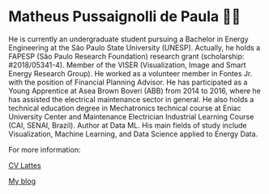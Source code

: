 <!--
**mathpaula/mathpaula** is a ✨ _special_ ✨ repository because its `README.md` (this file) appears on your GitHub profile.

Here are some ideas to get you started:

- 🔭 I’m currently working on ...
- 🌱 I’m currently learning ...
- 👯 I’m looking to collaborate on ...
- 🤔 I’m looking for help with ...
- 💬 Ask me about ...
- 📫 How to reach me: ...
- 😄 Pronouns: ...
- ⚡ Fun fact: ...
-->


# Matheus Pussaignolli de Paula :man_technologist:

He is currently an undergraduate student pursuing a Bachelor in Energy Engineering at the São Paulo State University (UNESP). Actually, he holds a FAPESP (São Paulo Research Foundation) research grant (scholarship: #2018/05341-4). Member of the VISER (Visualization, Image and Smart Energy Research Group). He worked as a volunteer member in Fontes Jr. with the position of Financial Planning Advisor. He has participated as a Young Apprentice at Asea Brown Boveri (ABB) from 2014 to 2016, where he has assisted the electrical maintenance sector in general. He also holds a technical education degree in Mechatronics technical course at Eniac University Center and Maintenance Electrician Industrial Learning Course (CAI, SENAI, Brazil). Author at Data ML. His main fields of study include Visualization, Machine Learning, and Data Science applied to Energy Data.

For more information:

[CV Lattes](http://lattes.cnpq.br/0286473974576150)

[My blog](https://dataml.com.br/author/matheus-de-paula/)
